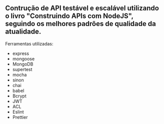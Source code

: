 ## Contrução de API testável e escalável utilizando o livro "Construindo APIs com NodeJS", seguindo os melhores padrões de qualidade da atualidade.

Ferramentas utilizadas: 
* express
* mongoose
* MongoDB
* supertest
* mocha
* sinon
* chai
* babel
* Bcrypt
* JWT
* ACL
* Eslint
* Prettier